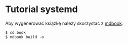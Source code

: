 # Tutorial systemd

Aby wygenerować książkę należy skorzystać z [mdbook](https://github.com/rust-lang-nursery/mdBook).

```console
$ cd book
$ mdbook build -o
```
